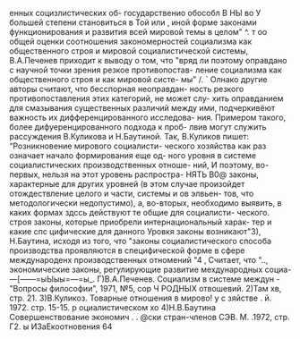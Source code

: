 енных социзлистических об-
государственио обособл
В НЫ во У большей степени становиться в Той или
‚
иной форме законами функционирования и развития всей мировой
темы в целом" ^.
т оо общей оценки соотношения закономерностей
социализма как общественного строя и мировой социалистической
системы, В.А.Печенев приходит к выводу о том, что "вряд ли
поэтому оправдано с научной точки зрения резкое противопостав-
ление социализма как общественного строя и как мировой систе-
мы" /. `
Олнако другие авторы считают, что бесспорная неоправдан-
ность резкого противопоставления этих категорий, не может слу-
хить оправданием для смазывания существенных различий между
ими, подчеркивёют важность их дифференцированного исследова-
ния. Примером такого, более дифуеренцированного подхода к проб-
лвив могут служить рассуждения В.Куликова и Н.Баутиной.
Так, В.Куликов пишет: “Розникновение мирового социалисти-
ческого хозяйства как раз означает начало формирования еще од-
ного уровня в системе социалистических производственных отноше-
ний, И поэтому, во-первых, нельзя на этот уровень распростра-
НЯТЬ В0@ законы, характерные для других уровней (в этом случае
произойдет отождествление целого и части, системы и ов элвьен-
тов, что методологически недопустимо), а, во-вторых, необходимо
выявить, в каких формах здссь действуют те общие для социалисти-
ческого. строя законы, которые приобрели интернациональный харак-
тер и какие спс цифические для данного Уровкя законы возникают"З),
Н.Баутина, исходя из того, что "законы социалистического
способа производства проявляются в специфической форме в сфере
международенх производственных отномений "4 ‚ Считает, что "..,
экономические законы, регулирующие развитие мехдународных социа-
—[——=ыЫыы=—=ы_.
Г)В.А.Печенев. Социализм в системе междун -
"Вопросы философии", 1971, №5, сор Ч РОДНЫХ отвошевий.
2)Там хв, стр. 21.
З)В.Куликоз. Товарные отношения в мирово!
у с
зяйстве . й. 1972. стр. 15-15. р оциалистическом хо
4)Н.В.Баутина Совершенствование экономич
. . @ски
стран-членов СЭВ. М. .1972, стр. Г2. ы ИЗаЕкоотновения
64
